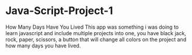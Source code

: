# Java-Script-Project-1
How Many Days Have You Lived
This app was something i was doing to learn javascript and include multiple projects into one, you have black jack, rock, paper, scissors, a button that will change all colors on the project and how many days you have lived.   

